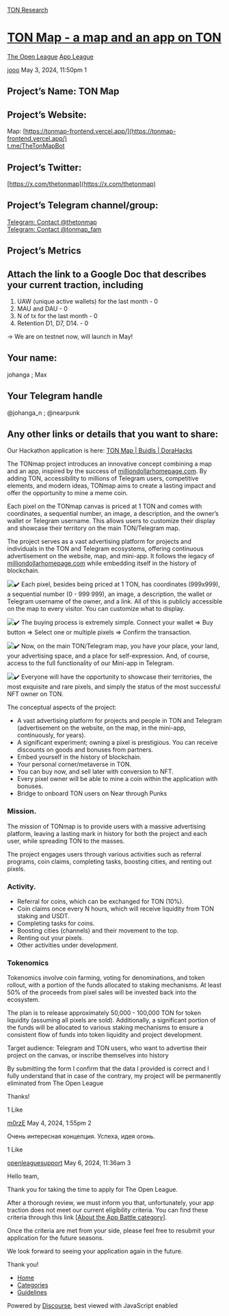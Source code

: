 [TON Research](/)

# [TON Map - a map and an app on TON](/t/ton-map-a-map-and-an-app-on-ton/15911)

[The Open League](/c/the-open-league/app-leaderboard/58)  [App League](/c/the-open-league/app-leaderboard/58) 

    

[jooo](https://tonresear.ch/u/jooo)  May 3, 2024, 11:50pm  1

## [](#projects-name-ton-map-1)Project’s Name: TON Map

## [](#projects-website-2)Project’s Website:

Map: [https://tonmap-frontend.vercel.app/](https://tonmap-frontend.vercel.app/)  
[t.me/TheTonMapBot](http://t.me/TheTonMapBot)

## [](#projects-twitter-3)Project’s Twitter:

[https://x.com/thetonmap](https://x.com/thetonmap)

## [](#projects-telegram-channelgroup-4)Project’s Telegram channel/group:

[Telegram: Contact @thetonmap](https://t.me/thetonmap)  
[Telegram: Contact @tonmap\_fam](https://t.me/tonmap_fam)

## [](#projects-metrics-5)Project’s Metrics

## [](#attach-the-link-to-a-google-doc-that-describes-your-current-traction-including-6)Attach the link to a Google Doc that describes your current traction, including

1.  UAW (unique active wallets) for the last month - 0
2.  MAU and DAU - 0
3.  N of tx for the last month - 0
4.  Retention D1, D7, D14. - 0

→ We are on testnet now, will launch in May!

## [](#your-name-7)Your name:

johanga ; Max

## [](#your-telegram-handle-8)Your Telegram handle

@johanga\_n ; @nearpunk

## [](#any-other-links-or-details-that-you-want-to-share-9)Any other links or details that you want to share:

Our Hackathon application is here: [TON Map | Buidls | DoraHacks](https://dorahacks.io/buidl/11685)

The TONmap project introduces an innovative concept combining a map and an app, inspired by the success of [milliondollarhomepage.com](http://milliondollarhomepage.com). By adding TON, accessibility to millions of Telegram users, competitive elements, and modern ideas, TONmap aims to create a lasting impact and offer the opportunity to mine a meme coin.

Each pixel on the TONmap canvas is priced at 1 TON and comes with coordinates, a sequential number, an image, a description, and the owner’s wallet or Telegram username. This allows users to customize their display and showcase their territory on the main TON/Telegram map.

The project serves as a vast advertising platform for projects and individuals in the TON and Telegram ecosystems, offering continuous advertisement on the website, map, and mini-app. It follows the legacy of [milliondollarhomepage.com](http://milliondollarhomepage.com) while embedding itself in the history of blockchain.

![:heavy_check_mark:](https://tonresear.ch/images/emoji/twitter/heavy_check_mark.png?v=12 ":heavy_check_mark:") Each pixel, besides being priced at 1 TON, has coordinates (999x999), a sequential number (0 - 999 999), an image, a description, the wallet or Telegram username of the owner, and a link. All of this is publicly accessible on the map to every visitor. You can customize what to display.

![:heavy_check_mark:](https://tonresear.ch/images/emoji/twitter/heavy_check_mark.png?v=12 ":heavy_check_mark:") The buying process is extremely simple. Connect your wallet => Buy button => Select one or multiple pixels => Confirm the transaction.

![:heavy_check_mark:](https://tonresear.ch/images/emoji/twitter/heavy_check_mark.png?v=12 ":heavy_check_mark:") Now, on the main TON/Telegram map, you have your place, your land, your advertising space, and a place for self-expression. And, of course, access to the full functionality of our Mini-app in Telegram.

![:heavy_check_mark:](https://tonresear.ch/images/emoji/twitter/heavy_check_mark.png?v=12 ":heavy_check_mark:") Everyone will have the opportunity to showcase their territories, the most exquisite and rare pixels, and simply the status of the most successful NFT owner on TON.

The conceptual aspects of the project:

*   A vast advertising platform for projects and people in TON and Telegram (advertisement on the website, on the map, in the mini-app, continuously, for years).
*   A significant experiment; owning a pixel is prestigious. You can receive discounts on goods and bonuses from partners.
*   Embed yourself in the history of blockchain.
*   Your personal corner/metaverse in TON.
*   You can buy now, and sell later with conversion to NFT.
*   Every pixel owner will be able to mine a coin within the application with bonuses.
*   Bridge to onboard TON users on Near through Punks

### [](#mission-10)Mission.

The mission of TONmap is to provide users with a massive advertising platform, leaving a lasting mark in history for both the project and each user, while spreading TON to the masses.

The project engages users through various activities such as referral programs, coin claims, completing tasks, boosting cities, and renting out pixels.

### [](#activity-11)Activity.

*   Referral for coins, which can be exchanged for TON (10%).
*   Coin claims once every N hours, which will receive liquidity from TON staking and USDT.
*   Completing tasks for coins.
*   Boosting cities (channels) and their movement to the top.
*   Renting out your pixels.
*   Other activities under development.

### [](#tokenomics-12)Tokenomics

Tokenomics involve coin farming, voting for denominations, and token rollout, with a portion of the funds allocated to staking mechanisms. At least 50% of the proceeds from pixel sales will be invested back into the ecosystem.

The plan is to release approximately 50,000 - 100,000 TON for token liquidity (assuming all pixels are sold). Additionally, a significant portion of the funds will be allocated to various staking mechanisms to ensure a consistent flow of funds into token liquidity and project development.

Target audience: Telegram and TON users, who want to advertise their project on the canvas, or inscribe themselves into history

By submitting the form I confirm that the data I provided is correct and I fully understand that in case of the contrary, my project will be permanently eliminated from The Open League

Thanks!

  1 Like

[m0rzE](https://tonresear.ch/u/m0rzE) May 4, 2024, 1:55pm  2

Очень интересная концепция. Успеха, идея огонь.

  1 Like

[openleaguesupport](https://tonresear.ch/u/openleaguesupport) May 6, 2024, 11:36am  3

Hello team,

Thank you for taking the time to apply for The Open League.

After a thorough review, we must inform you that, unfortunately, your app traction does not meet our current eligibility criteria. You can find these criteria through this link \[[About the App Battle category](https://tonresear.ch/t/about-the-app-battle-category/1275)\].

Once the criteria are met from your side, please feel free to resubmit your application for the future seasons.

We look forward to seeing your application again in the future.

Thank you!

 

*   [Home](/)
*   [Categories](/categories)
*   [Guidelines](/guidelines)

Powered by [Discourse](https://www.discourse.org), best viewed with JavaScript enabled